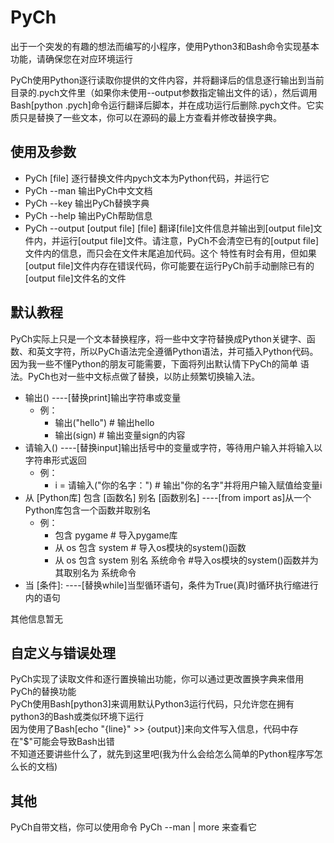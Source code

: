 # PyCh

出于一个突发的有趣的想法而编写的小程序，使用Python3和Bash命令实现基本功能，请确保您在对应环境运行

PyCh使用Python逐行读取你提供的文件内容，并将翻译后的信息逐行输出到当前目录的.pych文件里（如果你未使用--output参数指定输出文件的话），然后调用Bash[python .pych]命令运行翻译后脚本，并在成功运行后删除.pych文件。它实质只是替换了一些文本，你可以在源码的最上方查看并修改替换字典。


## 使用及参数

- PyCh [file]    逐行替换文件内pych文本为Python代码，并运行它
- PyCh --man     输出PyCh中文文档
- PyCh --key     输出PyCh替换字典
- PyCh --help    输出PyCh帮助信息
- PyCh --output [output file] [file]    翻译[file]文件信息并输出到[output file]文件内，并运行[output file]文件。请注意，PyCh不会清空已有的[output file]文件内的信息，而只会在文件末尾追加代码。这个
特性有时会有用，但如果[output file]文件内存在错误代码，你可能要在运行PyCh前手动删除已有的[output file]文件名的文件


## 默认教程

PyCh实际上只是一个文本替换程序，将一些中文字符替换成Python关键字、函数、和英文字符，所以PyCh语法完全遵循Python语法，并可插入Python代码。因为我一些不懂Python的朋友可能需要，下面将列出默认情下PyCh的简单 
语法。PyCh也对一些中文标点做了替换，以防止频繁切换输入法。     
- 输出()    ----[替换print]输出字符串或变量     
  - 例：
    - 输出("hello")  # 输出hello     
    - 输出(sign)     # 输出变量sign的内容     
- 请输入()    ----[替换input]输出括号中的变量或字符，等待用户输入并将输入以字符串形式返回     
  - 例：
    - i = 请输入("你的名字：")    # 输出"你的名字"并将用户输入赋值给变量i     
- 从 [Python库] 包含 [函数名] 别名 [函数别名]     ----[from import as]从一个Python库包含一个函数并取别名     
  - 例：
    - 包含 pygame    # 导入pygame库     
    - 从 os 包含 system    # 导入os模块的system()函数     
    - 从 os 包含 system 别名 系统命令    #导入os模块的system()函数并为其取别名为 系统命令     
- 当 [条件]:    ----[替换while]当型循环语句，条件为True(真)时循环执行缩进行内的语句
  
其他信息暂无     


## 自定义与错误处理

PyCh实现了读取文件和逐行置换输出功能，你可以通过更改置换字典来借用PyCh的替换功能    
PyCh使用Bash[python3]来调用默认Python3运行代码，只允许您在拥有python3的Bash或类似环境下运行    
因为使用了Bash[echo "{line}" >> {output}]来向文件写入信息，代码中存在"$"可能会导致Bash出错    
不知道还要讲些什么了，就先到这里吧(我为什么会给怎么简单的Python程序写怎么长的文档)    

## 其他

PyCh自带文档，你可以使用命令 PyCh --man | more 来查看它
